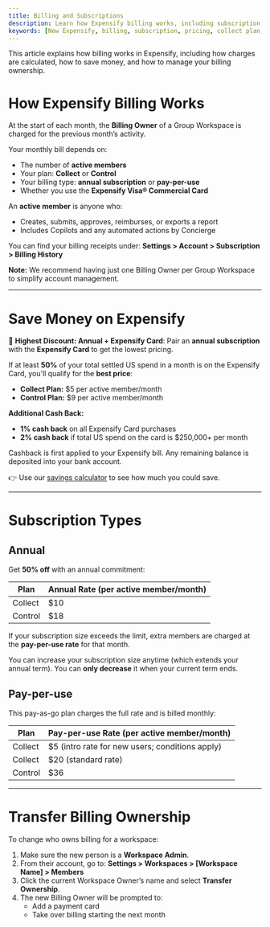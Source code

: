 ```yaml
---
title: Billing and Subscriptions
description: Learn how Expensify billing works, including subscription types, pricing, savings opportunities, and billing ownership.
keywords: [New Expensify, billing, subscription, pricing, collect plan, control plan]
---
```


<div id="new-expensify" markdown="1">
  
This article explains how billing works in Expensify, including how charges are calculated, how to save money, and how to manage your billing ownership.

# How Expensify Billing Works

At the start of each month, the **Billing Owner** of a Group Workspace is charged for the previous month’s activity.

Your monthly bill depends on:
- The number of **active members**
- Your plan: **Collect** or **Control**
- Your billing type: **annual subscription** or **pay-per-use** 
- Whether you use the **Expensify Visa® Commercial Card**

An **active member** is anyone who:
- Creates, submits, approves, reimburses, or exports a report
- Includes Copilots and any automated actions by Concierge

You can find your billing receipts under:
**Settings > Account > Subscription > Billing History**

**Note:** We recommend having just one Billing Owner per Group Workspace to simplify account management.

---

# Save Money on Expensify

💸 **Highest Discount: Annual + Expensify Card**: Pair an **annual subscription** with the **Expensify Card** to get the lowest pricing. 

If at least **50%** of your total settled US spend in a month is on the Expensify Card, you'll qualify for the **best price**:
- **Collect Plan:** $5 per active member/month  
- **Control Plan:** $9 per active member/month

**Additional Cash Back:**
- **1% cash back** on all Expensify Card purchases  
- **2% cash back** if total US spend on the card is $250,000+ per month

Cashback is first applied to your Expensify bill. Any remaining balance is deposited into your bank account.

👉 Use our [savings calculator](https://use.expensify.com/resource-center/tools/savings-calculator) to see how much you could save.

---

# Subscription Types

## Annual

Get **50% off** with an annual commitment:

| Plan        | Annual Rate (per active member/month) |
|-------------|----------------------------------------|
| Collect     | $10                                    |
| Control     | $18                                    |

If your subscription size exceeds the limit, extra members are charged at the **pay-per-use rate** for that month.

You can increase your subscription size anytime (which extends your annual term). You can **only decrease** it when your current term ends.

## Pay-per-use

This pay-as-go plan charges the full rate and is billed monthly:

| Plan        | Pay-per-use Rate (per active member/month)         |
|-------------|-----------------------------------------------------|
| Collect     | $5 (intro rate for new users; conditions apply)     |
| Collect     | $20 (standard rate)                                 |
| Control     | $36                                                 |

---

# Transfer Billing Ownership

To change who owns billing for a workspace:

1. Make sure the new person is a **Workspace Admin**.
2. From their account, go to:
   **Settings > Workspaces > [Workspace Name] > Members**
3. Click the current Workspace Owner’s name and select **Transfer Ownership**.
4. The new Billing Owner will be prompted to:
   - Add a payment card
   - Take over billing starting the next month

</div>
